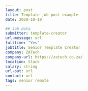 ```yaml
---
layout: post
title: Template job post example
date: 2020-10-10

## Job data
submitter: template-creator
url-message: url
fulltime: "Yes"
jobtitle: Senior Template Creator
company: ZATech
company-url: https://zatech.co.za/
location: Slack
salary: string
url-out: url
contact: url
tags: senior remote
---
```

